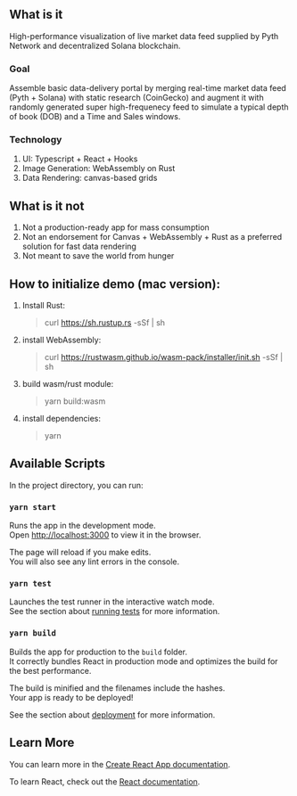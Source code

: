 ## What is it

High-performance visualization of live market data feed supplied by Pyth Network and decentralized Solana blockchain.

### Goal

Assemble basic data-delivery portal by merging real-time market data feed (Pyth + Solana) with static research (CoinGecko) and augment it with randomly generated super high-frequenecy feed to simulate a typical depth of book (DOB) and a Time and Sales windows.

### Technology

1. UI: Typescript + React + Hooks
2. Image Generation: WebAssembly on Rust
3. Data Rendering: canvas-based grids

## What is it not

1. Not a production-ready app for mass consumption
2. Not an endorsement for Canvas + WebAssembly + Rust as a preferred solution for fast data rendering
3. Not meant to save the world from hunger

## How to initialize demo (mac version):

1. Install Rust:

   > curl https://sh.rustup.rs -sSf | sh

2. install WebAssembly:

   > curl https://rustwasm.github.io/wasm-pack/installer/init.sh -sSf | sh

3. build wasm/rust module:

   > yarn build:wasm

4. install dependencies:

   > yarn

## Available Scripts

In the project directory, you can run:

### `yarn start`

Runs the app in the development mode.\
Open [http://localhost:3000](http://localhost:3000) to view it in the browser.

The page will reload if you make edits.\
You will also see any lint errors in the console.

### `yarn test`

Launches the test runner in the interactive watch mode.\
See the section about [running tests](https://facebook.github.io/create-react-app/docs/running-tests) for more information.

### `yarn build`

Builds the app for production to the `build` folder.\
It correctly bundles React in production mode and optimizes the build for the best performance.

The build is minified and the filenames include the hashes.\
Your app is ready to be deployed!

See the section about [deployment](https://facebook.github.io/create-react-app/docs/deployment) for more information.

## Learn More

You can learn more in the [Create React App documentation](https://facebook.github.io/create-react-app/docs/getting-started).

To learn React, check out the [React documentation](https://reactjs.org/).
